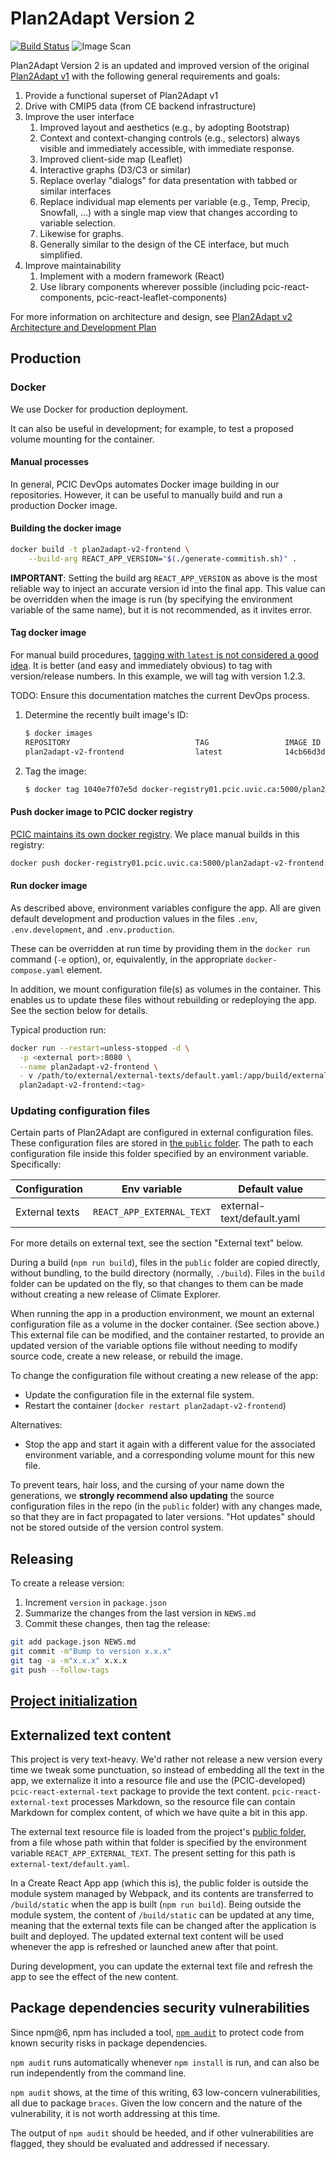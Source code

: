 # Plan2Adapt Version 2

[![Build Status](https://travis-ci.org/pacificclimate/plan2adapt-v2.svg?branch=master)](https://travis-ci.org/pacificclimate/plan2adapt-v2)
![Image Scan](https://github.com/pacificclimate/plan2adapt-v2/workflows/Image%20Scan/badge.svg?branch=master)

Plan2Adapt Version 2 is an updated and improved version of the original
[Plan2Adapt v1](https://pacificclimate.org/analysis-tools/plan2adapt)
with the following general requirements and goals:

1. Provide a functional superset of Plan2Adapt v1
1. Drive with CMIP5 data (from CE backend infrastructure)
1. Improve the user interface
   1. Improved layout and aesthetics (e.g., by adopting Bootstrap)
   1. Context and context-changing controls (e.g., selectors) always visible
      and immediately accessible, with immediate response.
   1. Improved client-side map (Leaflet)
   1. Interactive graphs (D3/C3 or similar)
   1. Replace overlay "dialogs" for data presentation with tabbed or similar interfaces
   1. Replace individual map elements per variable
      (e.g., Temp, Precip, Snowfall, ...) with a single map view that changes
      according to variable selection.
   1. Likewise for graphs.
   1. Generally similar to the design of the CE interface, but much simplified.
1. Improve maintainability
   1. Implement with a modern framework (React)
   1. Use library components wherever possible
      (including pcic-react-components, pcic-react-leaflet-components)

For more information on architecture and design, see
[Plan2Adapt v2 Architecture and Development Plan](https://pcic.uvic.ca/confluence/display/CSG/Plan2Adapt+v2+Architecture+and+Development+Plan)

## Production

### Docker

We use Docker for production deployment.

It can also be useful in development; for example, to test a proposed volume mounting for the container.

#### Manual processes

In general, PCIC DevOps automates Docker image building in our repositories. However, it can be useful
to manually build and run a production Docker image.

#### Building the docker image

```bash
docker build -t plan2adapt-v2-frontend \
    --build-arg REACT_APP_VERSION="$(./generate-commitish.sh)" .
```

**IMPORTANT**: Setting the build arg `REACT_APP_VERSION` as above is the most reliable
way to inject an accurate version id into the final app. This value can be overridden
when the image is run (by specifying the environment variable of the same name),
but it is not recommended, as it invites error.

#### Tag docker image

For manual build procedures,
[tagging with `latest` is not considered a good idea](https://medium.com/@mccode/the-misunderstood-docker-tag-latest-af3babfd6375).
It is better (and easy and immediately obvious) to tag with version/release
numbers. In this example, we will tag with version 1.2.3.

TODO: Ensure this documentation matches the current DevOps process.

1. Determine the recently built image's ID:

   ```bash
   $ docker images
   REPOSITORY                            TAG                 IMAGE ID            CREATED             SIZE
   plan2adapt-v2-frontend                latest              14cb66d3d145        22 seconds ago      867MB

   ```

1. Tag the image:

   ```bash
   $ docker tag 1040e7f07e5d docker-registry01.pcic.uvic.ca:5000/plan2adapt-v2-frontend:1.2.3
   ```

#### Push docker image to PCIC docker registry

[PCIC maintains its own docker registry](https://pcic.uvic.ca/confluence/pages/viewpage.action?pageId=3506599).
We place manual builds in this registry:

```bash
docker push docker-registry01.pcic.uvic.ca:5000/plan2adapt-v2-frontend:1.2.3
```

#### Run docker image

As described above, environment variables configure the app.
All are given default development and production values in the files
`.env`, `.env.development`, and `.env.production`.

These can be overridden at run time by providing them in the `docker run` command (`-e` option),
or, equivalently, in the appropriate `docker-compose.yaml` element.

In addition, we mount configuration file(s) as volumes in the container.
This enables us to update these files without rebuilding or redeploying the app.
See the section below for details.

Typical production run:

```bash
docker run --restart=unless-stopped -d \
  -p <external port>:8080 \
  --name plan2adapt-v2-frontend \
  - v /path/to/external/external-texts/default.yaml:/app/build/external-text/default.yaml \
  plan2adapt-v2-frontend:<tag>
```

### Updating configuration files

Certain parts of Plan2Adapt are configured in external configuration files.
These configuration files are stored in [the `public` folder](https://facebook.github.io/create-react-app/docs/using-the-public-folder).
The path to each configuration file inside this folder specified by an environment variable.
Specifically:

| Configuration     | Env variable                  | Default value                 |
| ----------------- | ----------------------------- | ------------------------------|
| External texts    | `REACT_APP_EXTERNAL_TEXT`     |  external-text/default.yaml   |

For more details on external text, see the section "External text" below.

During a build (`npm run build`),
files in the `public` folder are copied directly, without bundling, to the build directory (normally, `./build`).
Files in the `build` folder can be updated on the fly, so that changes to them can be made without creating
a new release of Climate Explorer.

When running the app in a production environment, we mount an external configuration file as a volume
in the docker container. (See section above.)
This external file can be modified, and the container restarted, to provide an updated version of the
variable options file without needing to modify source code, create a new release, or rebuild the image.

To change the configuration file without creating a new release of the app:

* Update the configuration file in the external file system.
* Restart the container (`docker restart plan2adapt-v2-frontend`)

Alternatives:

* Stop the app and start it again with a different value for the associated environment variable,
  and a corresponding volume mount for this new file.

To prevent tears, hair loss, and the cursing of your name down the generations,
we **strongly recommend also updating** the source configuration files in the repo (in the `public` folder)
with any changes made, so that they are in fact propagated to later versions. "Hot updates" should not be stored
outside of the version control system.

## Releasing

To create a release version:

1. Increment `version` in `package.json`
2. Summarize the changes from the last version in `NEWS.md`
3. Commit these changes, then tag the release:

  ```bash
git add package.json NEWS.md
git commit -m"Bump to version x.x.x"
git tag -a -m"x.x.x" x.x.x
git push --follow-tags
  ```

## [Project initialization](docs/Project-initialization.md)

## Externalized text content

This project is very text-heavy. We'd rather not release a new version every time we tweak some punctuation,
so instead of embedding all the text in the app, we externalize it into a resource file and use the (PCIC-developed)
`pcic-react-external-text` package to provide the text content. `pcic-react-external-text` processes Markdown,
so the resource file can contain Markdown for complex content, of which we have quite a bit in this app.

The external text resource file is loaded from the project's
[public folder](https://facebook.github.io/create-react-app/docs/using-the-public-folder),
from a file whose path within that folder is specified by the environment variable `REACT_APP_EXTERNAL_TEXT`.
The present setting for this path is `external-text/default.yaml`.

In a Create React App app (which this is), the
public folder is outside the module system managed by Webpack, and its contents are transferred to `/build/static`
when the app is built (`npm run build`).
Being outside the module system, the content of `/build/static` can be updated at any time,
meaning that the external texts file can be changed after the application is built and deployed.
The updated external text content will be used whenever the app is refreshed or launched anew after that point.

During development, you can update the external text file and refresh the app to see the effect of the new content.

## Package dependencies security vulnerabilities

Since npm@6, npm has included a tool,
[`npm audit`](https://blog.npmjs.org/post/173719309445/npm-audit-identify-and-fix-insecure)
to protect code from known security risks in package dependencies.

`npm audit` runs automatically whenever `npm install` is run, and can also
be run independently from the command line.

`npm audit` shows, at the time of this writing, 63 low-concern
vulnerabilities, all due to package `braces`. Given the low concern and the
nature of the vulnerability, it is not worth addressing at this time.

The output of `npm audit` should be heeded, and if other vulnerabilities
are flagged, they should be evaluated and addressed if necessary.
